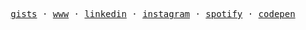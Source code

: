 <p align="center">
  <samp>
    <a href="https://gist.github.com/ruandre/">gists</a> ·
    <a href="https://ruandre.com">www</a> ·
    <a href="https://linkedin.com/in/ruandre">linkedin</a> ·
    <a href="https://instagram.com/ruandrejvr">instagram</a> ·
    <a href="https://open.spotify.com/user/12120297442">spotify</a> ·
    <a href="https://codepen.io/ruandre">codepen</a>
  </samp>
</p>

